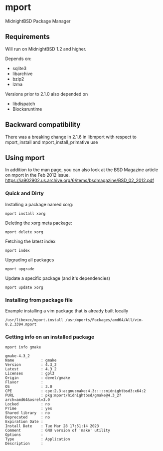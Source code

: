 # mport
MidnightBSD Package Manager

## Requirements
Will run on MidnightBSD 1.2 and higher. 

Depends on:
* sqlite3
* libarchive
* bzip2
* lzma

Versions prior to 2.1.0 also depended on
* libdispatch
* Blocksruntime

## Backward compatibility
There was a breaking change in 2.1.6 in libmport with respect to mport_install and mport_install_primative use

## Using mport

In addition to the man page, you can also look at the BSD Magazine article on mport in the Feb 2012 issue.
https://ia902902.us.archive.org/6/items/bsdmagazine/BSD_02_2012.pdf

### Quick and Dirty

Installing a package named xorg:

`mport install xorg`

Deleting the xorg meta package:

`mport delete xorg`

Fetching the latest index

`mport index`

Upgrading all packages

`mport upgrade`

Update a specific package (and it's dependencies)

`mport update xorg`

### Installing from package file

Example installing a vim package that is already built locally

`/usr/libexec/mport.install /usr/mports/Packages/amd64/All/vim-8.2.3394.mport` 

### Getting info on an installed package
`mport info gmake`

```
gmake-4.3_2
Name            : gmake
Version         : 4.3_2
Latest          : 4.3_2
Licenses        : gpl3
Origin          : devel/gmake
Flavor          : 
OS              : 3.0
CPE             : cpe:2.3:a:gnu:make:4.3:::::midnightbsd3:x64:2
PURL            : pkg:mport/midnightbsd/gmake@4.3_2?arch=amd64&osrel=3.0
Locked          : no
Prime           : yes
Shared library  : no
Deprecated      : no
Expiration Date : 
Install Date    : Tue Mar 28 17:51:14 2023
Comment         : GNU version of 'make' utility
Options         : 
Type            : Application
Description     :
```

